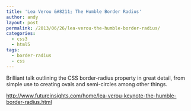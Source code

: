 ```yaml
---
title: 'Lea Verou &#8211; The Humble Border Radius'
author: andy
layout: post
permalink: /2013/06/26/lea-verou-the-humble-border-radius/
categories:
  - css3
  - html5
tags:
  - border-radius
  - css
---
```

Brilliant talk outlining the CSS border-radius property in great detail, from simple use to creating ovals and semi-circles among other things.

<a href="http://www.futureinsights.com/home/lea-verou-keynote-the-humble-border-radius.html" target="_blank">http://www.futureinsights.com/home/lea-verou-keynote-the-humble-border-radius.html</a>